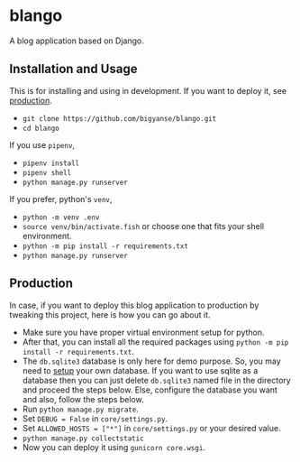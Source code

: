 # blango
A blog application based on Django.

## Installation and Usage

This is for installing and using in development. If you want to deploy it, see [production](#production).

- `git clone https://github.com/bigyanse/blango.git`
- `cd blango`

If you use `pipenv`,

- `pipenv install`
- `pipenv shell`
- `python manage.py runserver`

If you prefer, python's `venv`,

- `python -m venv .env`
- `source venv/bin/activate.fish` or choose one that fits your shell environment.
- `python -m pip install -r requirements.txt`
- `python manage.py runserver`

## Production

In case, if you want to deploy this blog application to production by tweaking this project, here is how you can go about it.

- Make sure you have proper virtual environment setup for python.
- After that, you can install all the required packages using `python -m pip install -r requirements.txt`.
- The `db.sqlite3` database is only here for demo purpose. So, you may need to [setup](https://docs.djangoproject.com/en/4.2/intro/tutorial02/#database-setup) your own database. If you want to use sqlite as a database then you can just delete `db.sqlite3` named file in the directory and proceed the steps below. Else, configure the database you want and also, follow the steps below.
- Run `python manage.py migrate`.
- Set `DEBUG = False` in `core/settings.py`.
- Set `ALLOWED_HOSTS = ["*"]` in `core/settings.py` or your desired value.
- `python manage.py collectstatic`
- Now you can deploy it using `gunicorn core.wsgi`.

